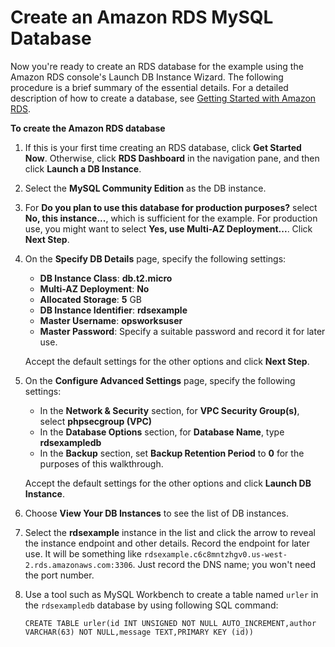 # Create an Amazon RDS MySQL Database<a name="customizing-rds-connect-create"></a>

Now you're ready to create an RDS database for the example using the Amazon RDS console's Launch DB Instance Wizard\. The following procedure is a brief summary of the essential details\. For a detailed description of how to create a database, see [Getting Started with Amazon RDS](http://docs.aws.amazon.com/AmazonRDS/latest/UserGuide/CHAP_GettingStarted.html)\.

**To create the Amazon RDS database**

1. If this is your first time creating an RDS database, click **Get Started Now**\. Otherwise, click **RDS Dashboard** in the navigation pane, and then click **Launch a DB Instance**\.

1. Select the **MySQL Community Edition** as the DB instance\.

1. For **Do you plan to use this database for production purposes?** select **No, this instance\.\.\.**, which is sufficient for the example\. For production use, you might want to select **Yes, use Multi\-AZ Deployment\.\.\.**\. Click **Next Step**\.

1. On the **Specify DB Details** page, specify the following settings:
   + **DB Instance Class**: **db\.t2\.micro**
   + **Multi\-AZ Deployment**: **No**
   + **Allocated Storage**: **5** GB
   + **DB Instance Identifier**: **rdsexample**
   + **Master Username**: **opsworksuser**
   + **Master Password**: Specify a suitable password and record it for later use\.

   Accept the default settings for the other options and click **Next Step**\.

1. On the **Configure Advanced Settings** page, specify the following settings:
   + In the **Network & Security** section, for **VPC Security Group\(s\)**, select **phpsecgroup \(VPC\)**
   + In the **Database Options** section, for **Database Name**, type **rdsexampledb**
   + In the **Backup** section, set **Backup Retention Period** to **0** for the purposes of this walkthrough\.

   Accept the default settings for the other options and click **Launch DB Instance**\.

1. Choose **View Your DB Instances** to see the list of DB instances\.

1. Select the **rdsexample** instance in the list and click the arrow to reveal the instance endpoint and other details\. Record the endpoint for later use\. It will be something like `rdsexample.c6c8mntzhgv0.us-west-2.rds.amazonaws.com:3306`\. Just record the DNS name; you won't need the port number\.

1. Use a tool such as MySQL Workbench to create a table named `urler` in the `rdsexampledb` database by using following SQL command:

   ```
   CREATE TABLE urler(id INT UNSIGNED NOT NULL AUTO_INCREMENT,author VARCHAR(63) NOT NULL,message TEXT,PRIMARY KEY (id))
   ```